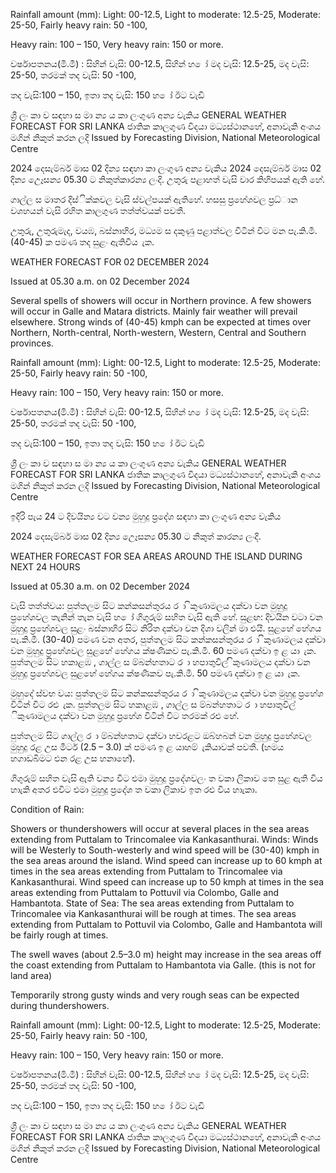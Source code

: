 Rainfall amount (mm): Light: 00-12.5, Light to moderate: 12.5-25, Moderate: 25-50, Fairly heavy rain: 50 -100,

Heavy rain: 100 – 150, Very heavy rain: 150 or more.

වර්ෂාපතනය(මි.මී) : සිහින් වැසි: 00-12.5, සිහින් හ ෝ මද වැසි: 12.5-25, මද වැසි: 25-50, තරමක් තද වැසි: 50 -100,

තද වැසි:100 – 150, ඉතා තද වැසි: 150 හ ෝ ඊට වැඩි

ශ්‍රී ලං කා ව සඳහා ස මා න්‍ය ය කා ලංගුණ අන්‍ය වැකිය GENERAL WEATHER FORECAST FOR SRI LANKA ජාතික කාලගුණ විදයා මධ්‍යස්ථානහේ, අනාවැකි අංශය මගින් නිකුත් කරන ලදි Issued by Forecasting Division, National Meteorological Centre

2024 දෙසැම්බර් මාස 02 දින්‍ය සඳහා කා ලංගුණ අන්‍ය වැකිය 2024 දෙසැම්බර් මාස 02 දින්‍ය උෙෑසන්‍ය 05.30 ට නිකුත්කාරන්‍ය ලංදි. උතුරු පළාහත් වැසි වාර කිහිපයක් ඇති හේ.

ගාල්ල ස මාතර දිස්ික්කවල වැසි ස්වල්පයක් ඇතිහේ. හසසු ප්‍රහේශවල ප්‍රධ්‍ාන වශහයන් වැසි රහිත කාලගුණ තත්ත්වයක් පවතී.

උතුරු, උතුරුමැද, වයඹ, බස්නාහිර, මධ්‍යම ස දකුණු පළාත්වල විටින් විට මන පැ.කි.මී. (40-45) ක පමණ තද සුළං ඇතිවිය ැක.

WEATHER FORECAST FOR 02 DECEMBER 2024

Issued at 05.30 a.m. on 02 December 2024

Several spells of showers will occur in Northern province. A few showers will occur in Galle and Matara districts. Mainly fair weather will prevail elsewhere. Strong winds of (40-45) kmph can be expected at times over Northern, North-central, North-western, Western, Central and Southern provinces.

Rainfall amount (mm): Light: 00-12.5, Light to moderate: 12.5-25, Moderate: 25-50, Fairly heavy rain: 50 -100,

Heavy rain: 100 – 150, Very heavy rain: 150 or more.

වර්ෂාපතනය(මි.මී) : සිහින් වැසි: 00-12.5, සිහින් හ ෝ මද වැසි: 12.5-25, මද වැසි: 25-50, තරමක් තද වැසි: 50 -100,

තද වැසි:100 – 150, ඉතා තද වැසි: 150 හ ෝ ඊට වැඩි

ශ්‍රී ලං කා ව සඳහා ස මා න්‍ය ය කා ලංගුණ අන්‍ය වැකිය GENERAL WEATHER FORECAST FOR SRI LANKA ජාතික කාලගුණ විදයා මධ්‍යස්ථානහේ, අනාවැකි අංශය මගින් නිකුත් කරන ලදි Issued by Forecasting Division, National Meteorological Centre

ඉදිරි පැය 24 ට දිවයින්‍ය වට වන්‍ය මුහුදු ප්‍රදේශ සඳහා කා ලංගුණ අන්‍ය වැකිය

2024 දෙසැම්බර් මාස 02 දින්‍ය උෙෑසන්‍ය 05.30 ට නිකුත් කාරන්‍ය ලංදි.

WEATHER FORECAST FOR SEA AREAS AROUND THE ISLAND DURING NEXT 24 HOURS

Issued at 05.30 a.m. on 02 December 2024

වැසි තත්ත්වය: පුත්තලම සිට කන්කසන්තුරය ර ා ිකුණාමලය දක්වා වන මුහුදු ප්‍රහේශවල තැනින් තැන වැසි හ ෝ ගිගුරුම් සහිත වැසි ඇති හේ. සුළඟ: දිවයින වටා වන මුහුදු ප්‍රහේශවල සුළං බස්නාහිර සිට නිරිත දක්වා වන දිශා වලින් මා එයි. සුළහේ හේගය පැ.කි.මී. (30-40) පමණ වන අතර, පුත්තලම සිට කන්කසන්තුරය ර ා ිකුණාමලය දක්වා වන මුහුදු ප්‍රහේශවල සුළහේ හේගය ක්ෂණිකව පැ.කි.මී. 60 පමණ දක්වා ඉ ළ යා ැක. පුත්තලම සිට හකාළඹ , ගාල්ල ස ම්බන්හතාට ර ා හපාතුවිල් ිකුණාමලය දක්වා වන මුහුදු ප්‍රහේශවල සුළහේ හේගය ක්ෂණිකව පැ.කි.මී. 50 පමණ දක්වා ඉ ළ යා ැක.

මුහුදේ ස්වභ වය: පුත්තලම සිට කන්කසන්තුරය ර ා ිකුණාමලය දක්වා වන මුහුදු ප්‍රහේශ විටින් විට රළු ැක. පුත්තලම සිට හකාළඹ , ගාල්ල ස ම්බන්හතාට ර ා හපාතුවිල් ිකුණාමලය දක්වා වන මුහුදු ප්‍රහේශ විටින් විට තරමක් රළු හේ.

පුත්තලම සිට ගාල්ල ර ා ම්බන්හතාට දක්වා හවරළට ඔබ්හබන් වන මුහුදු ප්‍රහේශවල මුහුදු රළ උස මීටර් (2.5 – 3.0) ක් පමණ ඉ ළ යාහම් ැකියාවක් පවතී. (හමය හගාඩබිමට එන රළ උස හනාහේ).

ගිගුරුම් සහිත වැසි ඇති වන්‍ය විට එමා මුහුදු ප්‍රදේශවලං ත වකා ලිකාව තෙ සුළ ඇති විය හාැකි අතර එවිට එමා මුහුදු ප්‍රදේශ ත වකා ලිකාව ඉත රළු විය හාැකා.

Condition of Rain:

Showers or thundershowers will occur at several places in the sea areas extending from Puttalam to Trincomalee via Kankasanthurai. Winds: Winds will be Westerly to South-westerly and wind speed will be (30-40) kmph in the sea areas around the island. Wind speed can increase up to 60 kmph at times in the sea areas extending from Puttalam to Trincomalee via Kankasanthurai. Wind speed can increase up to 50 kmph at times in the sea areas extending from Puttalam to Pottuvil via Colombo, Galle and Hambantota. State of Sea: The sea areas extending from Puttalam to Trincomalee via Kankasanthurai will be rough at times. The sea areas extending from Puttalam to Pottuvil via Colombo, Galle and Hambantota will be fairly rough at times.

The swell waves (about 2.5–3.0 m) height may increase in the sea areas off the coast extending from Puttalam to Hambantota via Galle. (this is not for land area)

Temporarily strong gusty winds and very rough seas can be expected during thundershowers.

Rainfall amount (mm): Light: 00-12.5, Light to moderate: 12.5-25, Moderate: 25-50, Fairly heavy rain: 50 -100,

Heavy rain: 100 – 150, Very heavy rain: 150 or more.

වර්ෂාපතනය(මි.මී) : සිහින් වැසි: 00-12.5, සිහින් හ ෝ මද වැසි: 12.5-25, මද වැසි: 25-50, තරමක් තද වැසි: 50 -100,

තද වැසි:100 – 150, ඉතා තද වැසි: 150 හ ෝ ඊට වැඩි

ශ්‍රී ලං කා ව සඳහා ස මා න්‍ය ය කා ලංගුණ අන්‍ය වැකිය GENERAL WEATHER FORECAST FOR SRI LANKA ජාතික කාලගුණ විදයා මධ්‍යස්ථානහේ, අනාවැකි අංශය මගින් නිකුත් කරන ලදි Issued by Forecasting Division, National Meteorological Centre
